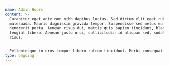 ```yaml
---
name: Admin Hours
content: >-
  Curabitur eget ante non nibh dapibus luctus. Sed dictum elit eget rutrum
  malesuada. Mauris dignissim gravida tempor. Suspendisse sed metus eu felis
  hendrerit porta. Aenean risus dui, mattis quis sapien tincidunt, blandit
  feugiat libero. Aenean justo orci, sollicitudin id aliquam sed, sodales nec
  risus.


  Pellentesque in eros tempor libero rutrum tincidunt. Morbi consequat erat et tempus posuere. Proin auctor vestibulum ante. Duis eget tincidunt augue, in sagittis ex. Quisque non consectetur enim. Integer lobortis tempus ipsum, a molestie dolor condimentum eget. Maecenas imperdiet venenatis mattis. Fusce turpis odio, mollis vel aliquet et, egestas nec odio.
type: ongoing
---
```

